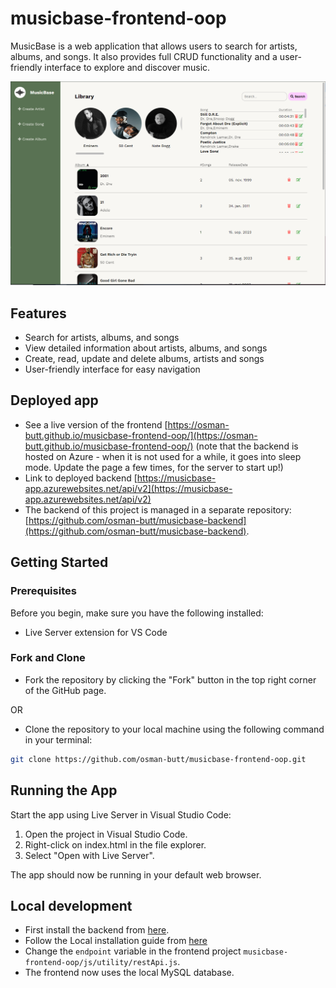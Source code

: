 # musicbase-frontend-oop

MusicBase is a web application that allows users to search for artists, albums, and songs. It also provides full CRUD functionality and a user-friendly interface to explore and discover music.


![UI](https://github.com/osman-butt/musicbase-frontend-oop/blob/main/assets/images/ui.PNG)


## Features

- Search for artists, albums, and songs
- View detailed information about artists, albums, and songs
- Create, read, update and delete albums, artists and songs
- User-friendly interface for easy navigation

## Deployed app

* See a live version of the frontend [https://osman-butt.github.io/musicbase-frontend-oop/](https://osman-butt.github.io/musicbase-frontend-oop/) (note that the backend is hosted on Azure - when it is not used for a while, it goes into sleep mode. Update the page a few times, for the server to start up!)
* Link to deployed backend [https://musicbase-app.azurewebsites.net/api/v2](https://musicbase-app.azurewebsites.net/api/v2)
* The backend of this project is managed in a separate repository: [https://github.com/osman-butt/musicbase-backend](https://github.com/osman-butt/musicbase-backend).

## Getting Started

### Prerequisites

Before you begin, make sure you have the following installed:
* Live Server extension for VS Code

### Fork and Clone
* Fork the repository by clicking the "Fork" button in the top right corner of the GitHub page.

OR

* Clone the repository to your local machine using the following command in your terminal:
```bash
git clone https://github.com/osman-butt/musicbase-frontend-oop.git
```

## Running the App
Start the app using Live Server in Visual Studio Code:
1. Open the project in Visual Studio Code.
2. Right-click on index.html in the file explorer.
3. Select "Open with Live Server".

The app should now be running in your default web browser.

## Local development
* First install the backend from [here](https://github.com/osman-butt/musicbase-backend).
* Follow the Local installation guide from [here](https://github.com/osman-butt/musicbase-backend/blob/main/README.md)
* Change the ```endpoint``` variable in the frontend project ```musicbase-frontend-oop/js/utility/restApi.js```.
* The frontend now uses the local MySQL database.
